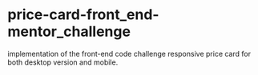 # price-card-front_end-mentor_challenge
implementation of the front-end code challenge
responsive price card for both desktop version and mobile.
